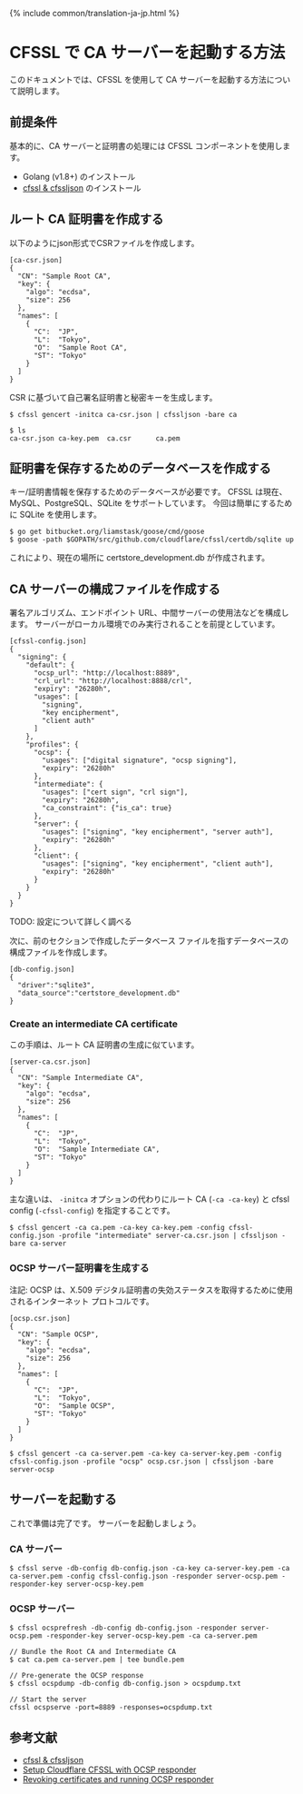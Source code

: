 {% include common/translation-ja-jp.html %}

# CFSSL で CA サーバーを起動する方法

このドキュメントでは、CFSSL を使用して CA サーバーを起動する方法について説明します。

## 前提条件

基本的に、CA サーバーと証明書の処理には CFSSL コンポーネントを使用します。

- Golang (v1.8+) のインストール
- [cfssl & cfssljson](https://github.com/cloudflare/cfssl) のインストール

## ルート CA 証明書を作成する

以下のようにjson形式でCSRファイルを作成します。

```
[ca-csr.json]
{
  "CN": "Sample Root CA",
  "key": {
    "algo": "ecdsa",
    "size": 256
  },
  "names": [
    {
      "C":  "JP",
      "L":  "Tokyo",
      "O":  "Sample Root CA",
      "ST": "Tokyo"
    }
  ]
}
```

CSR に基づいて自己署名証明書と秘密キーを生成します。

```
$ cfssl gencert -initca ca-csr.json | cfssljson -bare ca

$ ls
ca-csr.json ca-key.pem  ca.csr      ca.pem
```

## 証明書を保存するためのデータベースを作成する

キー/証明書情報を保存するためのデータベースが必要です。
CFSSL は現在、MySQL、PostgreSQL、SQLite をサポートしています。
今回は簡単にするために SQLite を使用します。

```
$ go get bitbucket.org/liamstask/goose/cmd/goose   
$ goose -path $GOPATH/src/github.com/cloudflare/cfssl/certdb/sqlite up
``` 

これにより、現在の場所に certstore_development.db が作成されます。

## CA サーバーの構成ファイルを作成する

署名アルゴリズム、エンドポイント URL、中間サーバーの使用法などを構成します。
サーバーがローカル環境でのみ実行されることを前提としています。

```
[cfssl-config.json]
{
  "signing": {
    "default": {
      "ocsp_url": "http://localhost:8889",
      "crl_url": "http://localhost:8888/crl",
      "expiry": "26280h",
      "usages": [
        "signing",
        "key encipherment",
        "client auth"
      ]
    },
    "profiles": {
      "ocsp": {
        "usages": ["digital signature", "ocsp signing"],
        "expiry": "26280h"
      },
      "intermediate": {
        "usages": ["cert sign", "crl sign"],
        "expiry": "26280h",
        "ca_constraint": {"is_ca": true}
      },
      "server": {
        "usages": ["signing", "key encipherment", "server auth"],
        "expiry": "26280h"
      },
      "client": {
        "usages": ["signing", "key encipherment", "client auth"],
        "expiry": "26280h"
      }
    }
  }
}
```

TODO: 設定について詳しく調べる

次に、前のセクションで作成したデータベース ファイルを指すデータベースの構成ファイルを作成します。

```
[db-config.json]
{
  "driver":"sqlite3",
  "data_source":"certstore_development.db"
}
```

### Create an intermediate CA certificate

この手順は、ルート CA 証明書の生成に似ています。

```
[server-ca.csr.json]
{
  "CN": "Sample Intermediate CA",
  "key": {
    "algo": "ecdsa",
    "size": 256
  },
  "names": [
    {
      "C":  "JP",
      "L":  "Tokyo",
      "O":  "Sample Intermediate CA",
      "ST": "Tokyo"
    }
  ]
}
```

主な違いは、 `-initca` オプションの代わりにルート CA (`-ca -ca-key`) と cfssl config (`-cfssl-config`) を指定することです。

```
$ cfssl gencert -ca ca.pem -ca-key ca-key.pem -config cfssl-config.json -profile "intermediate" server-ca.csr.json | cfssljson -bare ca-server
```

### OCSP サーバー証明書を生成する

注記: OCSP は、X.509 デジタル証明書の失効ステータスを取得するために使用されるインターネット プロトコルです。

```
[ocsp.csr.json]
{
  "CN": "Sample OCSP",
  "key": {
    "algo": "ecdsa",
    "size": 256
  },
  "names": [
    {
      "C":  "JP",
      "L":  "Tokyo",
      "O":  "Sample OCSP",
      "ST": "Tokyo"
    }
  ]
}
```

```
$ cfssl gencert -ca ca-server.pem -ca-key ca-server-key.pem -config cfssl-config.json -profile "ocsp" ocsp.csr.json | cfssljson -bare server-ocsp
```

## サーバーを起動する

これで準備は完了です。 サーバーを起動しましょう。

### CA サーバー

```
$ cfssl serve -db-config db-config.json -ca-key ca-server-key.pem -ca ca-server.pem -config cfssl-config.json -responder server-ocsp.pem -responder-key server-ocsp-key.pem
```

### OCSP サーバー

```
$ cfssl ocsprefresh -db-config db-config.json -responder server-ocsp.pem -responder-key server-ocsp-key.pem -ca ca-server.pem

// Bundle the Root CA and Intermediate CA
$ cat ca.pem ca-server.pem | tee bundle.pem

// Pre-generate the OCSP response
$ cfssl ocspdump -db-config db-config.json > ocspdump.txt

// Start the server
cfssl ocspserve -port=8889 -responses=ocspdump.txt
```

## 参考文献

- [cfssl & cfssljson](https://github.com/cloudflare/cfssl)
- [Setup Cloudflare CFSSL with OCSP responder](https://medium.com/@vrmvrm/setup-cloudflare-cfssl-with-ocsp-responder-aba44b4134e6)
- [Revoking certificates and running OCSP responder](https://propellered.com/2017/11/19/cfssl_revoking_certs_ocsp_reponder/)
